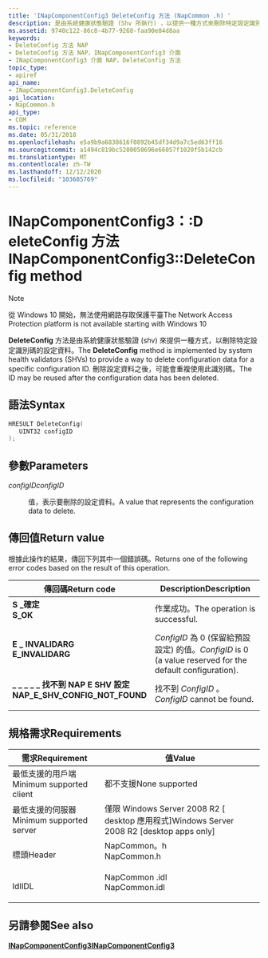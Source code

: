 ```yaml
---
title: 'INapComponentConfig3 DeleteConfig 方法 (NapCommon .h) '
description: 是由系統健康狀態驗證 (Shv 所執行) ，以提供一種方式來刪除特定設定識別碼的設定資料。
ms.assetid: 9740c122-86c8-4b77-9268-faa90e84d8aa
keywords:
- DeleteConfig 方法 NAP
- DeleteConfig 方法 NAP，INapComponentConfig3 介面
- INapComponentConfig3 介面 NAP，DeleteConfig 方法
topic_type:
- apiref
api_name:
- INapComponentConfig3.DeleteConfig
api_location:
- NapCommon.h
api_type:
- COM
ms.topic: reference
ms.date: 05/31/2018
ms.openlocfilehash: e5a9b9a6838616f0892b45df34d9a7c5ed63ff16
ms.sourcegitcommit: a1494c819bc5200050696e66057f1020f5b142cb
ms.translationtype: MT
ms.contentlocale: zh-TW
ms.lasthandoff: 12/12/2020
ms.locfileid: "103685769"
---
```

# <a name="inapcomponentconfig3deleteconfig-method"></a><span data-ttu-id="b983f-106">INapComponentConfig3：:D eleteConfig 方法</span><span class="sxs-lookup"><span data-stu-id="b983f-106">INapComponentConfig3::DeleteConfig method</span></span>

> [!Note]  
> <span data-ttu-id="b983f-107">從 Windows 10 開始，無法使用網路存取保護平臺</span><span class="sxs-lookup"><span data-stu-id="b983f-107">The Network Access Protection platform is not available starting with Windows 10</span></span>

 

<span data-ttu-id="b983f-108">**DeleteConfig** 方法是由系統健康狀態驗證 (shv) 來提供一種方式，以刪除特定設定識別碼的設定資料。</span><span class="sxs-lookup"><span data-stu-id="b983f-108">The **DeleteConfig** method is implemented by system health validators (SHVs) to provide a way to delete configuration data for a specific configuration ID.</span></span> <span data-ttu-id="b983f-109">刪除設定資料之後，可能會重複使用此識別碼。</span><span class="sxs-lookup"><span data-stu-id="b983f-109">The ID may be reused after the configuration data has been deleted.</span></span>

## <a name="syntax"></a><span data-ttu-id="b983f-110">語法</span><span class="sxs-lookup"><span data-stu-id="b983f-110">Syntax</span></span>


```C++
HRESULT DeleteConfig(
   UINT32 configID
);
```



## <a name="parameters"></a><span data-ttu-id="b983f-111">參數</span><span class="sxs-lookup"><span data-stu-id="b983f-111">Parameters</span></span>

<dl> <dt>

<span data-ttu-id="b983f-112">*configID*</span><span class="sxs-lookup"><span data-stu-id="b983f-112">*configID*</span></span> 
</dt> <dd>

<span data-ttu-id="b983f-113">值，表示要刪除的設定資料。</span><span class="sxs-lookup"><span data-stu-id="b983f-113">A value that represents the configuration data to delete.</span></span>

</dd> </dl>

## <a name="return-value"></a><span data-ttu-id="b983f-114">傳回值</span><span class="sxs-lookup"><span data-stu-id="b983f-114">Return value</span></span>

<span data-ttu-id="b983f-115">根據此操作的結果，傳回下列其中一個錯誤碼。</span><span class="sxs-lookup"><span data-stu-id="b983f-115">Returns one of the following error codes based on the result of this operation.</span></span>



| <span data-ttu-id="b983f-116">傳回碼</span><span class="sxs-lookup"><span data-stu-id="b983f-116">Return code</span></span>                                                                                                    | <span data-ttu-id="b983f-117">Description</span><span class="sxs-lookup"><span data-stu-id="b983f-117">Description</span></span>                                                                  |
|----------------------------------------------------------------------------------------------------------------|------------------------------------------------------------------------------|
| <dl> <span data-ttu-id="b983f-118"><dt>**S \_確定**</dt></span><span class="sxs-lookup"><span data-stu-id="b983f-118"><dt>**S\_OK** </dt></span></span> </dl>                          | <span data-ttu-id="b983f-119">作業成功。</span><span class="sxs-lookup"><span data-stu-id="b983f-119">The operation is successful.</span></span><br/>                                      |
| <dl> <span data-ttu-id="b983f-120"><dt>**E \_ INVALIDARG**</dt></span><span class="sxs-lookup"><span data-stu-id="b983f-120"><dt>**E\_INVALIDARG**</dt></span></span> </dl>                   | <span data-ttu-id="b983f-121">*ConfigID* 為 0 (保留給預設設定) 的值。</span><span class="sxs-lookup"><span data-stu-id="b983f-121">*ConfigID* is 0 (a value reserved for the default configuration).</span></span><br/> |
| <dl> <span data-ttu-id="b983f-122"><dt>**\_ \_ \_ \_ \_ 找不到 NAP E SHV 設定**</dt></span><span class="sxs-lookup"><span data-stu-id="b983f-122"><dt>**NAP\_E\_SHV\_CONFIG\_NOT\_FOUND**</dt></span></span> </dl> | <span data-ttu-id="b983f-123">找不到 *ConfigID* 。</span><span class="sxs-lookup"><span data-stu-id="b983f-123">*ConfigID* cannot be found.</span></span><br/>                                       |



 

## <a name="requirements"></a><span data-ttu-id="b983f-124">規格需求</span><span class="sxs-lookup"><span data-stu-id="b983f-124">Requirements</span></span>



| <span data-ttu-id="b983f-125">需求</span><span class="sxs-lookup"><span data-stu-id="b983f-125">Requirement</span></span> | <span data-ttu-id="b983f-126">值</span><span class="sxs-lookup"><span data-stu-id="b983f-126">Value</span></span> |
|-------------------------------------|------------------------------------------------------------------------------------------|
| <span data-ttu-id="b983f-127">最低支援的用戶端</span><span class="sxs-lookup"><span data-stu-id="b983f-127">Minimum supported client</span></span><br/> | <span data-ttu-id="b983f-128">都不支援</span><span class="sxs-lookup"><span data-stu-id="b983f-128">None supported</span></span><br/>                                                                |
| <span data-ttu-id="b983f-129">最低支援的伺服器</span><span class="sxs-lookup"><span data-stu-id="b983f-129">Minimum supported server</span></span><br/> | <span data-ttu-id="b983f-130">僅限 Windows Server 2008 R2 \[ desktop 應用程式\]</span><span class="sxs-lookup"><span data-stu-id="b983f-130">Windows Server 2008 R2 \[desktop apps only\]</span></span><br/>                                  |
| <span data-ttu-id="b983f-131">標頭</span><span class="sxs-lookup"><span data-stu-id="b983f-131">Header</span></span><br/>                   | <dl> <span data-ttu-id="b983f-132"><dt>NapCommon。h</dt></span><span class="sxs-lookup"><span data-stu-id="b983f-132"><dt>NapCommon.h</dt></span></span> </dl>   |
| <span data-ttu-id="b983f-133">Idl</span><span class="sxs-lookup"><span data-stu-id="b983f-133">IDL</span></span><br/>                      | <dl> <span data-ttu-id="b983f-134"><dt>NapCommon .idl</dt></span><span class="sxs-lookup"><span data-stu-id="b983f-134"><dt>NapCommon.idl</dt></span></span> </dl> |



## <a name="see-also"></a><span data-ttu-id="b983f-135">另請參閱</span><span class="sxs-lookup"><span data-stu-id="b983f-135">See also</span></span>

<dl> <dt>

[<span data-ttu-id="b983f-136">**INapComponentConfig3**</span><span class="sxs-lookup"><span data-stu-id="b983f-136">**INapComponentConfig3**</span></span>](inapcomponentconfig3.md)
</dt> </dl>

 

 





